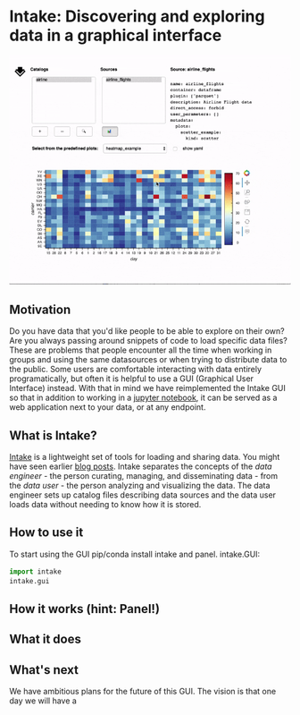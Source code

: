 # Intake: Discovering and exploring data in a graphical interface

![Intake GUI with plotting panel open](assets/gui_plot.gif)

## Motivation
Do you have data that you'd like people to be able to explore on their own?
Are you always passing around snippets of code to load specific data files?
These are problems that people encounter all the time when working in groups
and using the same datasources or when trying to distribute data to the public.
Some users are comfortable interacting with data entirely programatically, but
often it is helpful to use a GUI (Graphical User Interface) instead. With that
in mind we have reimplemented the Intake GUI so that in addition to working in a
[jupyter notebook](https://jupyter.org/), it can be served as a web application
next to your data, or at any endpoint.

## What is Intake?
[Intake](https://intake.readthedocs.io) is a lightweight set of tools for
loading and sharing data. You might have seen earlier [blog posts](https://www.anaconda.com/?s=intake).
Intake separates the concepts of the *data engineer* - the person curating,
managing, and disseminating data - from the *data user* - the person analyzing
and visualizing the data. The data engineer sets up catalog files describing
data sources and the data user loads data without needing to know how it is
stored.

## How to use it
To start using the GUI pip/conda install intake and panel. intake.GUI:

```python
import intake
intake.gui
```

## How it works (hint: Panel!)


## What it does


## What's next
We have ambitious plans for the future of this GUI. The vision is that one
day we will have a
